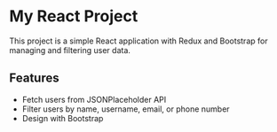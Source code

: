# My React Project

This project is a simple React application with Redux and Bootstrap for managing and filtering user data.

## Features

- Fetch users from JSONPlaceholder API
- Filter users by name, username, email, or phone number
- Design with Bootstrap